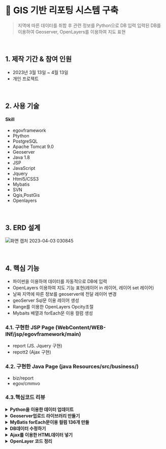 # :pushpin: GIS 기반 리포팅 시스템 구축

> 지역에 따른 데이터를 취합 후 관련 정보를 Python으로 DB 입력
> 입력된 DB를 이용하여 Geoserver, OpenLayers를 이용하여 지도 표현

</br>

## 1. 제작 기간 & 참여 인원
- 2023년 3월 13일 ~ 4월 13일
- 개인 프로젝트

</br>

## 2. 사용 기술
#### Skill 
  - egovframework
  - Ptython
  - PostgreSQL
  - Apache Tomcat 9.0
  - Geoserver
  - Java 1.8
  - JSP
  - JavaScript
  - Jquery
  - Html5/CSS3
  - Mybatis
  - SVN
  - Qgis,PostGis
  - Openlayers

</br>

## 3. ERD 설계
![화면 캡처 2023-04-03 030845](https://user-images.githubusercontent.com/116694081/230062766-98945dd6-643c-4f55-9fd8-bb254f5b26d8.png)

</br>
  
## 4. 핵심 기능
- 파이썬을 이용하여 데이터를  자동적으로 DB에 입력
- OpenLayers 이용하여 지도 기능 표현(레이어 in 레이어, 레이어 set 레이어)
- 날짜 지역에 따른 정보를 geoserver에 전달 레이어 변경
- geoServer Sql문 이용 레이어 생성
- Range를 이용한 OpenLayers Opcity조절
- Mybaits 배열과 forEach문 이용 컬럼 생성

### 4.1. 구현한 JSP Page (WebContent/WEB-INf/jsp/egovframework/main)
- report  (JS. Jquery 구현)
- repott2 (Ajax 구현)

### 4.2. 구현한 Java Page (java Resources/src/business/)
- biz/report
- egov/cmmvo

### 4.3.핵심코드 리뷰
<details>
<summary><b>Python을 이용한 데이터 업데이트</b></summary>
<div markdown="1">
  
##### 4.2.1 폴더에 있는 폴더와, 파일명을 이용하여 데이터 입력(파일에 있는 날짜로 데이터넣기)
![Python폴더에서폴더이름숫자](https://user-images.githubusercontent.com/116694081/230078147-10c15244-7a54-4705-b6c8-390531a3a0b9.png)

</div>
</details>

<details>
<summary><b>Geoserver업로드 라이브러리 만들기</b></summary>
<div markdown="1">
  
##### 4.2.2 Python을 이용하여 shp파일 생성시 자동으로 Jar파일 실행
![파이썬 shp파일 업로드 체크](https://user-images.githubusercontent.com/116694081/230743107-bf0533c8-3cb4-4536-9384-01c529127e59.png)

##### 4.2.2 Geoserver업로드 구현 코드
![Jar파일 내용](https://user-images.githubusercontent.com/116694081/230743085-5d36177c-d3a8-4997-92c4-317614aa179d.png)

##### 4.2.2 Runnable Jar 구현라이브러리
![Jar파일](https://user-images.githubusercontent.com/116694081/230743095-7be0fdf4-53dc-412a-9d34-fdea0d9ece21.png)
  
</div>
</details>

<details>
<summary><b>MyBatis forEach문이용 컬럼 136개 만들</b></summary>
<div markdown="1">
  
##### 4.2.3 MyBatis에 파라미터 배열로 넘기기
![배열로파라미터 넘기고](https://user-images.githubusercontent.com/116694081/230078262-bafc0650-0ac5-45ea-976f-24782837e86b.png)

##### 4.2.3 MyBatis의 forEach문 이용 컬럼 136개 만들기
![MyBatis136개 컬럼구현(배열받기)](https://user-images.githubusercontent.com/116694081/230077902-c5fc88d0-5966-44a2-be6b-53826c8b1a2c.png)
  
</div>
</details>

<details>
<summary><b>DB데이터 수정하기</b></summary>
<div markdown="1">
  
##### 4.2.4 Controller에서 데이터가 있을 경우와 없을 경우 데이터 구분하여 각 방식에 맞게 데이터 수정
![데이터없을경우있을경우구분](https://user-images.githubusercontent.com/116694081/230078230-a35effe9-5d11-46c3-ba03-bec1d3905e2b.png)
 
</div>
</details>

<details>
<summary><b>Ajax를 이용한 HTML데이터 넣기</b></summary>
<div markdown="1">
  
##### 4.2.5 Ajax데이터 if와 each문 이용하여 모든 데이터 넣기 
![if문과 each문을 이용 Ajax값넣기](https://user-images.githubusercontent.com/116694081/230077842-ae6d14c9-661d-4153-8668-a5aac2b53555.png)

</div>
</details>

<details>
<summary><b>OpenLayer 코드 정리</b></summary>
<div markdown="1">
  
##### 4.2.6 2중배열과 forEach문을 이용하여 OpenLayer여러개 만들기 
![2중배열을이용한forEach문으로 지도만들기](https://user-images.githubusercontent.com/116694081/230077712-32431ca7-03b2-447c-916d-cec7bd8ef77c.png)

##### 4.2.6 Range를 이용하여 OpenLayers Opacity조절
![Range이용한Opacity조절](https://user-images.githubusercontent.com/116694081/230078195-45b31077-b014-4513-9cf6-bb44054b1171.png)

##### 4.2.6 OpenLayers 만들기 (레이어 in 레이어)
![OpenLayers레이어에 레이어겹치기](https://user-images.githubusercontent.com/116694081/230077971-bfe6333f-ffce-4a41-917a-7a110c2ad607.png)

##### 4.2.6 OpenLayers 만들기 (레이어 set 레이어)
![OpenLayers에서 객체로 지도 겹치기](https://user-images.githubusercontent.com/116694081/230078060-4c91e399-8a44-4b29-a7e1-4d1e9388018f.png)
  
</div>
</details>

